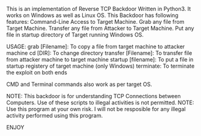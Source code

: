 This is an implementation of Reverse TCP Backdoor Written in Python3. It works on Windows as well as Linux OS.
This Backdoor has following features:
Command-Line Access to Target Machine.
Grab any file from Target Machine.
Transfer any file from Attacker to Target Machine.
Put any file in startup directory of Target running Windows OS.
  
    
USAGE:
grab [Filename]:      To copy a file from target machine to attacker machine
cd [DIR]:             To change directory
transfer [Filename]:  To transfer file from attacker machine to target machine
startup [filename]:   To put a file in startup registery of target machine (only Windows)
terminate:            To terminate the exploit on both ends
  
CMD and Terminal commands also work as per target OS.

NOTE: This backdoor is for understanding TCP Connections between Computers. Use of these scripts to illegal activities is not permitted.
NOTE: Use this program at your own risk. I will not be resposible for any illegal activity performed using this program.

ENJOY
